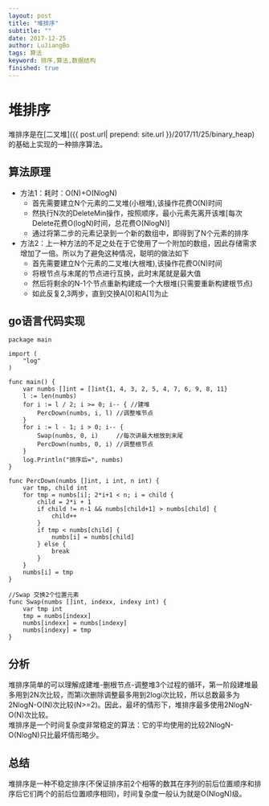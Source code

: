 ```yaml
---
layout: post
title: "堆排序"
subtitle: ""
date: 2017-12-25
author: LuJiangBo
tags: 算法
keyword: 排序,算法,数据结构
finished: true
---
```

# 堆排序

堆排序是在[二叉堆]({{ post.url| prepend: site.url  }}/2017/11/25/binary_heap)的基础上实现的一种排序算法。

## 算法原理

* 方法1：耗时：O(N)+O(NlogN)
    * 首先需要建立N个元素的二叉堆(小根堆),该操作花费O(N)时间
    * 然执行N次的DeleteMin操作，按照顺序，最小元素先离开该堆[每次Delete花费O(logN)时间，总花费O(NlogN)]
    * 通过将第二步的元素记录到一个新的数组中，即得到了N个元素的排序
* 方法2：上一种方法的不足之处在于它使用了一个附加的数组，因此存储需求增加了一倍。所以为了避免这种情况，聪明的做法如下
    * 首先需要建立N个元素的二叉堆(大根堆),该操作花费O(N)时间
    * 将根节点与末尾的节点进行互换，此时末尾就是最大值
    * 然后将剩余的N-1个节点重新构建成一个大根堆(只需要重新构建根节点)
    * 如此反复2,3两步，直到交换A[0]和A[1]为止

## go语言代码实现

```
package main

import (
	"log"
)

func main() {
	var numbs []int = []int{1, 4, 3, 2, 5, 4, 7, 6, 9, 8, 11}
	l := len(numbs)
	for i := l / 2; i >= 0; i-- { //建堆
		PercDown(numbs, i, l) //调整堆节点
	}
	for i := l - 1; i > 0; i-- {
		Swap(numbs, 0, i)     //每次讲最大根放到末尾
		PercDown(numbs, 0, i) //调整根节点
	}
	log.Println("排序后=", numbs)
}

func PercDown(numbs []int, i int, n int) {
	var tmp, child int
	for tmp = numbs[i]; 2*i+1 < n; i = child {
		child = 2*i + 1
		if child != n-1 && numbs[child+1] > numbs[child] {
			child++
		}
		if tmp < numbs[child] {
			numbs[i] = numbs[child]
		} else {
			break
		}
	}
	numbs[i] = tmp
}

//Swap 交换2个位置元素
func Swap(numbs []int, indexx, indexy int) {
	var tmp int
	tmp = numbs[indexx]
	numbs[indexx] = numbs[indexy]
	numbs[indexy] = tmp
}
```
 

## 分析

堆排序简单的可以理解成建堆-删根节点-调整堆3个过程的循环，第一阶段建堆最多用到2N次比较，而第i次删除调整最多用到2logi次比较，所以总数最多为2NlogN-O(N)次比较(N>=2)。因此，最坏的情形下，堆排序最多使用2NlogN-O(N)次比较。  
堆排序是一个时间复杂度非常稳定的算法：它的平均使用的比较2NlogN-O(NlogN)只比最坏情形略少。  

## 总结

堆排序是一种不稳定排序(不保证排序前2个相等的数其在序列的前后位置顺序和排序后它们两个的前后位置顺序相同)，时间复杂度一般认为就是O(NlogN)级。